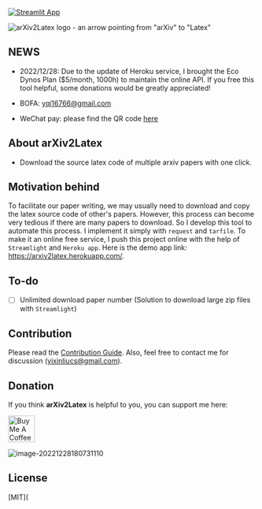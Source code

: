 [![Streamlit App](https://static.streamlit.io/badges/streamlit_badge_black_white.svg)](https://arxiv2latex.herokuapp.com/)

![arXiv2Latex logo - an arrow pointing from "arXiv" to "Latex"](/arXiv2latex.png)

## NEWS

- 2022/12/28: Due to the update of Heroku service, I brought the Eco Dynos Plan ($5/month, 1000h) to maintain the online API. If you free this tool helpful, some donations would be greatly appreciated!

- BOFA: yqi16766@gmail.com
- WeChat pay: please find the QR code [here](#wechatPay)

## About arXiv2Latex 

- Download the source latex code of multiple arxiv papers with one click. 

## Motivation behind

To facilitate our paper writing, we may usually need to download and copy the latex source code of other's papers. However, this process can become very tedious if there are many papers to download. So I develop this tool to automate this process. I implement it simply with `request` and `tarfile`. To make it an online free service, I push this project online with the help of `Streamlight` and `Heroku app`. Here is the demo app link: https://arxiv2latex.herokuapp.com/.

## To-do

- [ ] Unlimited download paper number (Solution to download large zip files with `Streamlight`)


## Contribution

Please read the [Contribution Guide](CONTRIBUTION.md). Also, feel free to contact me for discussion (yixinliucs@gmail.com). 

## Donation

If you think **arXiv2Latex** is helpful to you, you can support me here:

<a href="https://www.buymeacoffee.com/yixin617" target="_blank"><img src="https://cdn.buymeacoffee.com/buttons/v2/default-yellow.png" alt="Buy Me A Coffee" style="height: 54px;" height="54"></a>

<span id="wechatPay">![image-20221228180731110](https://s2.loli.net/2022/12/29/JpMY4iv1QXVSs8a.png)</span>

## License

[MIT](
